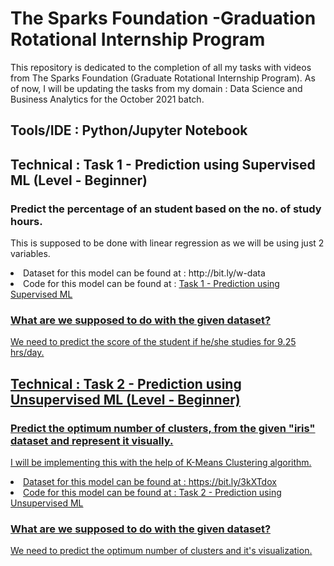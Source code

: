 # The Sparks Foundation -Graduation Rotational Internship Program

This repository is dedicated to the completion of all my tasks with videos from The Sparks Foundation (Graduate Rotational Internship Program).
As of now, I will be updating the tasks from my domain : Data Science and Business Analytics for the October 2021 batch.

## Tools/IDE : Python/Jupyter Notebook

## Technical : Task 1 - Prediction using Supervised ML (Level - Beginner)
### Predict the percentage of an student based on the no. of study hours. 
This is supposed to be done with linear regression as we will be using just 2 variables. </br>
<li>Dataset for this model can be found at : http://bit.ly/w-data</br>
<li>Code for this model can be found at : <a href = "https://github.com/Nikhil-Sahu106/The-Spark-foundation-Internship/blob/main/Data%20Science%20And%20Business%20Analytics/Task%201%20-%20Prediction%20using%20Supervised%20ML.ipynb"</a>Task 1 - Prediction using Supervised ML</br>


### What are we supposed to do with the given dataset?
We need to predict the score of the student if he/she studies for 9.25 hrs/day.

## Technical : Task 2 - Prediction using Unsupervised ML (Level - Beginner)
### Predict the optimum number of clusters, from the given "iris" dataset and represent it visually.
I will be implementing this with the help of K-Means Clustering algorithm. </br>
<li>Dataset for this model can be found at : https://bit.ly/3kXTdox</br>
<li>Code for this model can be found at : <a href = "https://github.com/Nikhil-Sahu106/The-Spark-foundation-Internship/blob/main/Data%20Science%20And%20Business%20Analytics/Task%202%20-%20%20Prediction%20using%20Unsupervised%20ML.ipynb"</a>Task 2 - Prediction using Unsupervised ML</br>

### What are we supposed to do with the given dataset?
We need to predict the optimum number of clusters and it's visualization.
